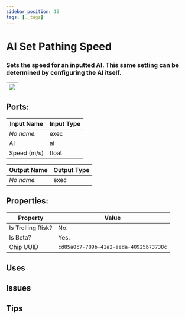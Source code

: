 ```yaml
---
sidebar_position: 15
tags: [._tags]
---
```


# AI Set Pathing Speed


### Sets the speed for an inputted AI. This same setting can be determined by configuring the AI itself.

| ![](https://images-ext-2.discordapp.net/external/MPmIaQzlEPmgGWlgi-WxBBXt0Bjv_zWPkg1y1f_sy3s/https/www.recroomcircuits.com/image/circuit/absolute-value?width=206&height=108) |
|-----|

## Ports:

| Input Name | Input Type |
|-----------|-----------|
| *No name.* | exec |
| AI | ai |
| Speed (m/s) | float |

| Output Name | Output Type |
|-----------|-----------|
| *No name.* | exec |

## Properties:

| Property  | Value |
|-------------------|-----------|
| Is Trolling Risk? | No. |
| Is Beta? | Yes. |
| Chip UUID | `cd85a0c7-789b-41a2-aeda-40925b73738c` |

## Uses

## Issues

## Tips